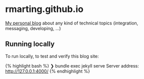 # rmarting.github.io

[My personal blog](https://rmarting.github.io) about any kind of technical topics (integration, messaging, developing, ...)

## Running locally

To run locally, to test and verify this blog site:

{% highlight bash %}
❯ bundle exec jekyll serve
   Server address: http://127.0.0.1:4000/
{% endhighlight %}
